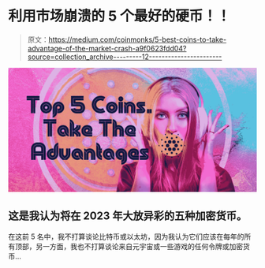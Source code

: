# 利用市场崩溃的 5 个最好的硬币！！

> 原文：<https://medium.com/coinmonks/5-best-coins-to-take-advantage-of-the-market-crash-a9f0623fdd04?source=collection_archive---------12----------------------->

![](img/bf335c2ef87c0ab7ca9114dc8b9b6e5d.png)

## 这是我认为将在 2023 年大放异彩的五种加密货币。

在这前 5 名中，我不打算谈论比特币或以太坊，因为我认为它们应该在每年的所有顶部，另一方面，我也不打算谈论来自元宇宙或一些游戏的任何令牌或加密货币…